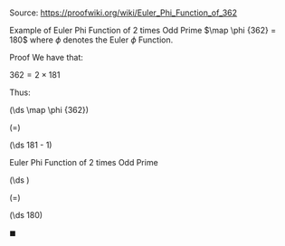 # 

Source: https://proofwiki.org/wiki/Euler_Phi_Function_of_362

Example of Euler Phi Function of 2 times Odd Prime
$\map \phi {362} = 180$
where $\phi$ denotes the Euler $\phi$ Function.


Proof
We have that:

$362 = 2 \times 181$

Thus:














\(\ds \map \phi {362}\)

\(=\)







\(\ds 181 - 1\)





Euler Phi Function of 2 times Odd Prime














\(\ds \)

\(=\)







\(\ds 180\)









$\blacksquare$





